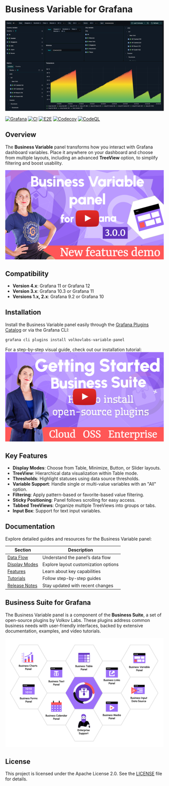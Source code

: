 # Business Variable for Grafana

![Dashboard](https://github.com/VolkovLabs/business-variable/raw/main/src/img/dashboard.png)

[![Grafana](https://img.shields.io/badge/Grafana-12.0-orange)](https://grafana.com/)
[![CI](https://github.com/volkovlabs/business-variable/workflows/CI/badge.svg)](https://github.com/volkovlabs/business-variable/actions/workflows/ci.yml)
[![E2E](https://github.com/volkovlabs/business-variable/workflows/E2E/badge.svg)](https://github.com/volkovlabs/business-variable/actions/workflows/e2e.yml)
[![Codecov](https://codecov.io/gh/VolkovLabs/business-variable/branch/main/graph/badge.svg)](https://codecov.io/gh/VolkovLabs/business-variable)
[![CodeQL](https://github.com/VolkovLabs/business-variable/actions/workflows/codeql-analysis.yml/badge.svg)](https://github.com/VolkovLabs/business-variable/actions/workflows/codeql-analysis.yml)

## Overview

The **Business Variable** panel transforms how you interact with Grafana dashboard variables. Place it anywhere on your dashboard and choose from multiple layouts, including an advanced **TreeView** option, to simplify filtering and boost usability.

[![Watch: Business Variable Panel for Grafana - New Features in 3.0.0](https://raw.githubusercontent.com/volkovlabs/business-variable/main/img/business-variable.png)](https://youtu.be/vcdcLDVQYek)

## Compatibility

- **Version 4.x**: Grafana 11 or Grafana 12
- **Version 3.x**: Grafana 10.3 or Grafana 11
- **Versions 1.x, 2.x**: Grafana 9.2 or Grafana 10

## Installation

Install the Business Variable panel easily through the [Grafana Plugins Catalog](https://grafana.com/grafana/plugins/volkovlabs-variable-panel/) or via the Grafana CLI:

```bash
grafana cli plugins install volkovlabs-variable-panel
```

For a step-by-step visual guide, check out our installation tutorial:  
[![Watch: Install Business Suite Plugins in Cloud, OSS, and Enterprise](https://raw.githubusercontent.com/volkovlabs/.github/main/started.png)](https://youtu.be/1qYzHfPXJF8)

## Key Features

- **Display Modes**: Choose from Table, Minimize, Button, or Slider layouts.
- **TreeView**: Hierarchical data visualization within Table mode.
- **Thresholds**: Highlight statuses using data source thresholds.
- **Variable Support**: Handle single or multi-value variables with an "All" option.
- **Filtering**: Apply pattern-based or favorite-based value filtering.
- **Sticky Positioning**: Panel follows scrolling for easy access.
- **Tabbed TreeViews**: Organize multiple TreeViews into groups or tabs.
- **Input Box**: Support for text input variables.

## Documentation

Explore detailed guides and resources for the Business Variable panel:

| Section                                                                   | Description                          |
| ------------------------------------------------------------------------- | ------------------------------------ |
| [Data Flow](https://volkovlabs.io/plugins/business-variable/data-flow/)   | Understand the panel’s data flow     |
| [Display Modes](https://volkovlabs.io/plugins/business-variable/layout/)  | Explore layout customization options |
| [Features](https://volkovlabs.io/plugins/business-variable/features/)     | Learn about key capabilities         |
| [Tutorials](https://volkovlabs.io/plugins/business-variable/tutorials/)   | Follow step-by-step guides           |
| [Release Notes](https://volkovlabs.io/plugins/business-variable/release/) | Stay updated with recent changes     |

## Business Suite for Grafana

The Business Variable panel is a component of the **Business Suite**, a set of open-source plugins by Volkov Labs. These plugins address common business needs with user-friendly interfaces, backed by extensive documentation, examples, and video tutorials.

[![Explore the Business Suite](https://raw.githubusercontent.com/VolkovLabs/.github/main/business.png)](https://volkovlabs.io/plugins/)

## License

This project is licensed under the Apache License 2.0. See the [LICENSE](https://github.com/volkovlabs/business-variable/blob/main/LICENSE) file for details.
